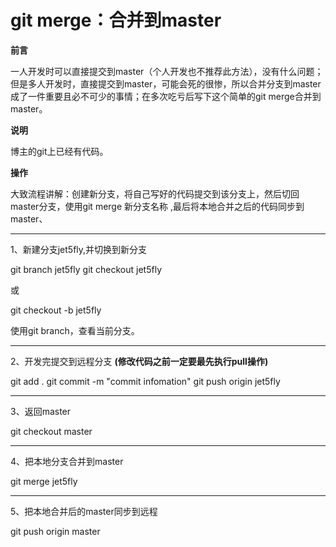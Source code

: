 # git merge：合并到master

**前言**

一人开发时可以直接提交到master（个人开发也不推荐此方法），没有什么问题；但是多人开发时，直接提交到master，可能会死的很惨，所以合并分支到master成了一件重要且必不可少的事情；在多次吃亏后写下这个简单的git merge合并到master。

**说明**

博主的git上已经有代码。

**操作**

大致流程讲解：创建新分支，将自己写好的代码提交到该分支上，然后切回master分支，使用git merge 新分支名称 ,最后将本地合并之后的代码同步到master、

-------------

1、新建分支jet5fly,并切换到新分支

git branch jet5fly
 git checkout jet5fly

或

git checkout -b jet5fly

使用git branch，查看当前分支。

---------

2、开发完提交到远程分支 **(修改代码之前一定要最先执行pull操作)**

git add .
 git commit -m "commit infomation"
 git push origin jet5fly

-----------------

3、返回master

git checkout master

---------------

4、把本地分支合并到master

git merge jet5fly

----------------

5、把本地合并后的master同步到远程

git push origin master